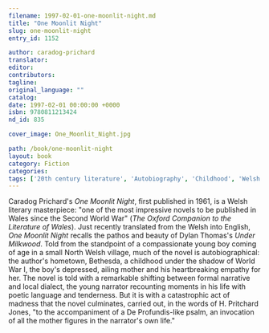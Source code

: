 ```yaml
---
filename: 1997-02-01-one-moonlit-night.md
title: "One Moonlit Night"
slug: one-moonlit-night
entry_id: 1152

author: caradog-prichard
translator: 
editor: 
contributors: 
tagline: 
original_language: ""
catalog: 
date: 1997-02-01 00:00:00 +0000 
isbn: 9780811213424
nd_id: 835

cover_image: One_Moonlit_Night.jpg

path: /book/one-moonlit-night
layout: book
category: Fiction
categories: 
tags: ['20th century literature', 'Autobiography', 'Childhood', 'Welsh literature', 'World War II']
---
```

Caradog Prichard's *One Moonlit Night*, first published in 1961, is a Welsh literary masterpiece: "one of the most impressive novels to be published in Wales since the Second World War" (*The Oxford Companion to the Literature of Wales*). Just recently translated from the Welsh into English, *One Moonlit Night* recalls the pathos and beauty of Dylan Thomas's *Under Milkwood*. Told from the standpoint of a compassionate young boy coming of age in a small North Welsh village, much of the novel is autobiographical: the author's hometown, Bethesda, a childhood under the shadow of World War I, the boy's depressed, ailing mother and his heartbreaking empathy for her. The novel is told with a remarkable shifting between formal narrative and local dialect, the young narrator recounting moments in his life with poetic language and tenderness. But it is with a catastrophic act of madness that the novel culminates, carried out, in the words of H. Pritchard Jones, "to the accompaniment of a De Profundis-like psalm, an invocation of all the mother figures in the narrator's own life."





